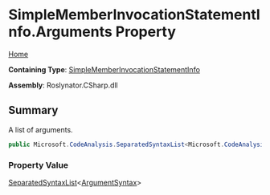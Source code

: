 # SimpleMemberInvocationStatementInfo\.Arguments Property

[Home](../../../../../README.md)

**Containing Type**: [SimpleMemberInvocationStatementInfo](../README.md)

**Assembly**: Roslynator\.CSharp\.dll

## Summary

A list of arguments\.

```csharp
public Microsoft.CodeAnalysis.SeparatedSyntaxList<Microsoft.CodeAnalysis.CSharp.Syntax.ArgumentSyntax> Arguments { get; }
```

### Property Value

[SeparatedSyntaxList](https://docs.microsoft.com/en-us/dotnet/api/microsoft.codeanalysis.separatedsyntaxlist-1)\<[ArgumentSyntax](https://docs.microsoft.com/en-us/dotnet/api/microsoft.codeanalysis.csharp.syntax.argumentsyntax)>

